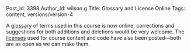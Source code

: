 Post_Id: 3398
Author_Id: wilson.g
Title: Glossary and License Online
Tags: content, versions/version-4

<p>A <a href="{{root_path}}/book/glossary.html">glossary</a> of terms used in this course is now online; corrections and suggestions for both additions and deletions would be very welcome. The <a href="{{root_path}}/license.html">licenses</a> used for course content and code have also been posted&mdash;both are as open as we can make them.</p>
